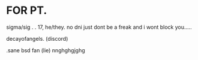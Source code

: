  # FOR PT.

sigma/sig . . 17, he/they.
no dni just dont be a freak and i wont block you.....


decayofangels. (discord)


.sane bsd fan (lie)
nnghghgjghg


